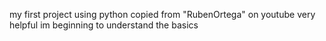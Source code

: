 my first project using python
copied from "RubenOrtega" on youtube
very helpful im beginning to understand the basics
